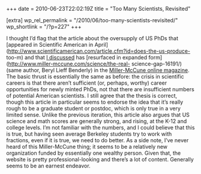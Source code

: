 +++
date = 2010-06-23T22:02:19Z
title = "Too Many Scientists, Revisited"

[extra]
wp_rel_permalink = "/2010/06/too-many-scientists-revisited/"
wp_shortlink = "/?p=227"
+++

I thought I’d flag that the article about the oversupply of US PhDs that
[appeared in Scientific American in
April](http://www.scientificamerican.com/article.cfm?id=does-the-us-produce-
too-m) and that [I discussed](http://www.newton.cx/~peter/?p=201) has
[resurfaced in expanded form](http://www.miller-mccune.com/science/the-real-
science-gap-16191/) (same author, Beryl Lieff Benderly) in the [Miller-McCune
online magazine](http://miller-mccune.com/). The basic thrust is essentially
the same as before: the crisis in scientific careers is that there aren’t
sufficient (or, perhaps, worthy) career opportunities for newly minted PhDs,
not that there are insufficient numbers of potential American scientists.  I
still agree that the thesis is correct, though this article in particular
seems to endorse the idea that it’s really rough to be a graduate student or
postdoc, which is only true in a very limited sense. Unlike the previous
iteration, this article also argues that US science and math scores are
generally strong, and rising, at the K-12 and college levels. I’m not familiar
with the numbers, and I could believe that this is true, but having seen
average Berkeley students try to work with fractions, even if it is true, we
need to do better.  As a side note, I’ve never heard of this Miller-McCune
thing; it seems to be a relatively new organization funded by essentially one
wealthy person. Given that, the website is pretty professional-looking and
there’s a lot of content. Generally seems to be an earnest endeavor.
